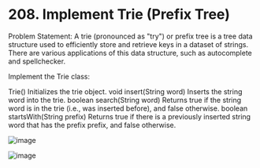 # 208. Implement Trie (Prefix Tree)

Problem Statement: A trie (pronounced as "try") or prefix tree is a tree data structure used to efficiently store and retrieve keys in a dataset of strings. There are various applications of this data structure, such as autocomplete and spellchecker.

Implement the Trie class:

Trie() Initializes the trie object.
void insert(String word) Inserts the string word into the trie.
boolean search(String word) Returns true if the string word is in the trie (i.e., was inserted before), and false otherwise.
boolean startsWith(String prefix) Returns true if there is a previously inserted string word that has the prefix prefix, and false otherwise.

![image](https://github.com/aryanv175/leetcode/assets/91381804/562a3fe8-f8f0-4966-b14d-58ef78a8b96a)

![image](https://github.com/aryanv175/leetcode/assets/91381804/cd06ce9e-7ef5-4385-9d6a-81112eec154a)
